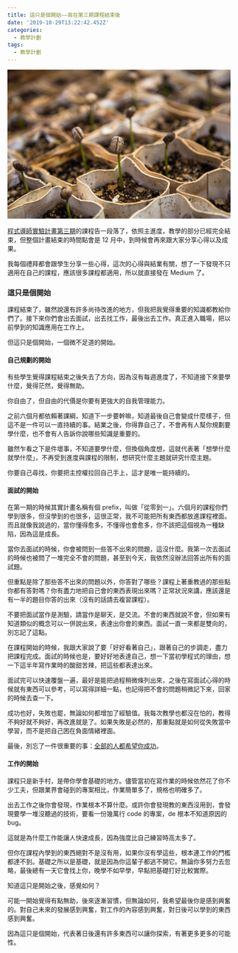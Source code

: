 ```yaml
---
title: 這只是個開始——寫在第三期課程結束後
date: '2019-10-29T13:22:42.452Z'
categories:
  - 教學計劃
tags:
  - 教學計劃
---
```


![](/img/its-just-a-beginning-184b954df8a9/0__uaUOGoo6XWhdzseE.jpg)

[程式導師實驗計畫第三期](https://github.com/Lidemy/mentor-program-3rd)的課程告一段落了，依照主進度，教學的部分已經完全結束，但整個計畫結束的時間點會是 12 月中，到時候會再來跟大家分享心得以及成果。

我每個禮拜都會跟學生分享一些心得，這次的心得與結業有關，想了一下發現不只適用在自己的課程，應該很多課程都適用，所以就直接發在 Medium 了。

### 這只是個開始

課程結束了，雖然說還有許多尚待改進的地方，但我把我覺得重要的知識都教給你們了。接下來你們會出去面試，出去找工作，最後出去工作。真正進入職場，把以前學到的知識應用在工作上。

但這只是個開始，一個微不足道的開始。

#### 自己規劃的開始

有些學生覺得課程結束之後失去了方向，因為沒有每週進度了，不知道接下來要學什麼，覺得茫然，覺得無助。

你自由了，但自由的代價是你要有更強大的自我管理能力。

之前六個月都依賴著課綱，知道下一步要幹嘛，知道最後自己會變成什麼樣子，但這不是一件可以一直持續的事。結業之後，你得靠自己了，不會再有人幫你規劃要學什麼，也不會有人告訴你說哪些知識是重要的。

雖然乍看之下是件壞事，不知道要學什麼，但換個角度想，這就代表著「想學什麼就學什麼」，不再受到進度與課程的限制，想研究什麼主題就研究什麼主題。

你要自己尋找，你要把主控權拉回自己手上，這才是唯一能持續的。

#### 面試的開始

在第一期的時候其實計畫名稱有個 prefix，叫做「從零到一」。六個月的課程你們學到很多，但沒學到的也很多，這很正常，我不可能把所有東西都放進課程裡面。而且就像我說過的，當你懂得愈多，不懂得也會愈多，你不該把這個視為一種缺陷，因為這是成長。

當你去面試的時候，你會被問到一些答不出來的問題，這沒什麼。我第一次去面試的時候也被問了一堆完全不會的問題，甚至到今天，我依然沒辦法回答出所有的面試題。

但重點是除了那些答不出來的問題以外，你答對了哪些？課程上著重教過的那些點你都有答對嗎？你有盡力地把自己會的東西表現出來嗎？正常狀況來講，應該還是有一半的題目你答的出來（沒有的話請去複習課程）。

不要把面試當作是測驗，請當作是聊天，是交流。不會的東西就說不會，但如果有知道類似的概念可以一併說出來，表達出你會的東西。面試一直一來都是雙向的，別忘記了這點。

在課程開始的時候，我跟大家說了要「好好看著自己」，跟著自己的步調走，盡力把課程完成。面試的時候也是，要好好地表達自己，想一下當初學程式的理由，想一下這半年寫作業時的酸甜苦辣，把這些都表達出來。

面試完可以快速覆盤一遍，最好是能把過程稍微條列出來，之後在寫面試心得的時候就有東西可以參考，可以寫得詳細一點，也記得把不會的問題稍微記下來，回家的時候去查一下。

成功也好，失敗也罷，無論如何都增加了經驗值。我每次教學也都沒在怕的，教得不夠好就不夠好，再改進就是了。如果失敗是必然的，那重點就是如何從失敗當中學習，而不是把自己困在負面情緒裡面。

最後，別忘了一件很重要的事：[全部的人都希望你成功](http://www.30abysses.com/TWY/2017/02/06/they-want-you-to-be-successful.html)。

#### 工作的開始

課程只是新手村，是帶你學會基礎的地方。儘管當初在寫作業的時候依然花了你不少工夫，但跟業界會碰到的專案相比，作業簡單多了，規格也明確多了。

出去工作之後你會發現，作業根本不算什麼。或許你會發現教的東西沒用到，會發現要學一堆沒聽過的技術，要看一份幾萬行 code 的專案，de 根本不知道原因的 bug。

這就是為什麼工作能讓人快速成長，因為強度比自己練習時高太多了。

但你在課程內學到的東西絕對不是沒有用，如果你沒有學這些，根本連工作的門檻都達不到。基礎之所以是基礎，就是因為你這輩子都逃不開它。無論你多努力去忽略，最後總有一天它會找上你，晚學不如早學，早點把基礎打好比較實際。

知道這只是開始之後，感覺如何？

可能一開始覺得有點無助，後來逐漸習慣，但無論如何，我希望最後你是感到興奮的。對自己未來的發展感到興奮，對工作的內容感到興奮，對日後可以學到的東西感到興奮。

因為這只是個開始，代表著日後還有許多東西可以讓你探索，有著更多更多的可能性。